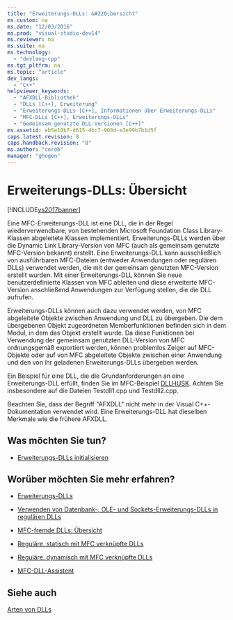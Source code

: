 ```yaml
---
title: "Erweiterungs-DLLs: &#220;bersicht"
ms.custom: na
ms.date: "12/03/2016"
ms.prod: "visual-studio-dev14"
ms.reviewer: na
ms.suite: na
ms.technology: 
  - "devlang-cpp"
ms.tgt_pltfrm: na
ms.topic: "article"
dev_langs: 
  - "C++"
helpviewer_keywords: 
  - "AFXDLL-Bibliothek"
  - "DLLs [C++], Erweiterung"
  - "Erweiterungs-DLLs [C++], Informationen über Erweiterungs-DLLs"
  - "MFC-DLLs [C++], Erweiterungs-DLLs"
  - "Gemeinsam genutzte DLL-Versionen [C++]"
ms.assetid: eb5e10b7-d615-4bc7-908d-e3e99b7b1d5f
caps.latest.revision: 8
caps.handback.revision: "8"
ms.author: "corob"
manager: "ghogen"
---
```

# Erweiterungs-DLLs: &#220;bersicht
[!INCLUDE[vs2017banner](../assembler/inline/includes/vs2017banner.md)]

Eine MFC\-Erweiterungs\-DLL ist eine DLL, die in der Regel wiederverwendbare, von bestehenden Microsoft Foundation Class Library\-Klassen abgeleitete Klassen implementiert.  Erweiterungs\-DLLs werden über die Dynamic Link Library\-Version von MFC \(auch als gemeinsam genutzte MFC\-Version bekannt\) erstellt.  Eine Erweiterungs\-DLL kann ausschließlich von ausführbaren MFC\-Dateien \(entweder Anwendungen oder regulären DLLs\) verwendet werden, die mit der gemeinsam genutzten MFC\-Version erstellt wurden.  Mit einer Erweiterungs\-DLL können Sie neue benutzerdefinierte Klassen von MFC ableiten und diese erweiterte MFC\-Version anschließend Anwendungen zur Verfügung stellen, die die DLL aufrufen.  
  
 Erweiterungs\-DLLs können auch dazu verwendet werden, von MFC abgeleitete Objekte zwischen Anwendung und DLL zu übergeben.  Die dem übergebenen Objekt zugeordneten Memberfunktionen befinden sich in dem Modul, in dem das Objekt erstellt wurde.  Da diese Funktionen bei Verwendung der gemeinsam genutzten DLL\-Version von MFC ordnungsgemäß exportiert werden, können problemlos Zeiger auf MFC\-Objekte oder auf von MFC abgeleitete Objekte zwischen einer Anwendung und den von ihr geladenen Erweiterungs\-DLLs übergeben werden.  
  
 Ein Beispiel für eine DLL, die die Grundanforderungen an eine Erweiterungs\-DLL erfüllt, finden Sie im MFC\-Beispiel [DLLHUSK](assetId:///dfcaa6ff-b8e2-4efd-8100-ee3650071f90).  Achten Sie insbesondere auf die Dateien Testdll1.cpp und Testdll2.cpp.  
  
 Beachten Sie, dass der Begriff "AFXDLL" nicht mehr in der Visual C\+\+\-Dokumentation verwendet wird.  Eine Erweiterungs\-DLL hat dieselben Merkmale wie die frühere AFXDLL.  
  
## Was möchten Sie tun?  
  
-   [Erweiterungs\-DLLs initialisieren](../build/initializing-extension-dlls.md)  
  
## Worüber möchten Sie mehr erfahren?  
  
-   [Erweiterungs\-DLLs](../build/extension-dlls.md)  
  
-   [Verwenden von Datenbank\-, OLE\- und Sockets\-Erweiterungs\-DLLs in regulären DLLs](../build/using-database-ole-and-sockets-extension-dlls-in-regular-dlls.md)  
  
-   [MFC\-fremde DLLs: Übersicht](../build/non-mfc-dlls-overview.md)  
  
-   [Reguläre, statisch mit MFC verknüpfte DLLs](../build/regular-dlls-statically-linked-to-mfc.md)  
  
-   [Reguläre, dynamisch mit MFC verknüpfte DLLs](../build/regular-dlls-dynamically-linked-to-mfc.md)  
  
-   [MFC\-DLL\-Assistent](../mfc/reference/mfc-dll-wizard.md)  
  
## Siehe auch  
 [Arten von DLLs](../build/kinds-of-dlls.md)